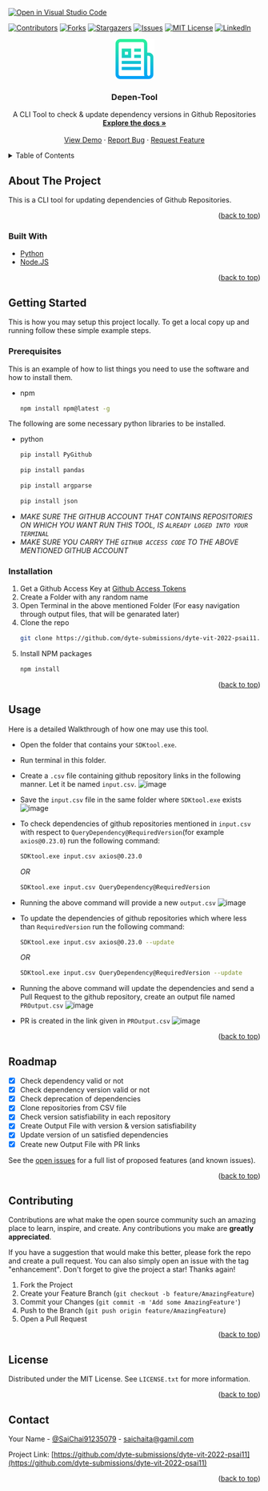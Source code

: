 [![Open in Visual Studio Code](https://classroom.github.com/assets/open-in-vscode-c66648af7eb3fe8bc4f294546bfd86ef473780cde1dea487d3c4ff354943c9ae.svg)](https://classroom.github.com/online_ide?assignment_repo_id=7956984&assignment_repo_type=AssignmentRepo)
<div id="top"></div>
<!--
*** Thanks for checking out the Best-README-Template. If you have a suggestion
*** that would make this better, please fork the repo and create a pull request
*** or simply open an issue with the tag "enhancement".
*** Don't forget to give the project a star!
*** Thanks again! Now go create something AMAZING! :D
-->



<!-- PROJECT SHIELDS -->
<!--
*** I'm using markdown "reference style" links for readability.
*** Reference links are enclosed in brackets [ ] instead of parentheses ( ).
*** See the bottom of this document for the declaration of the reference variables
*** for contributors-url, forks-url, etc. This is an optional, concise syntax you may use.
*** https://www.markdownguide.org/basic-syntax/#reference-style-links
-->
[![Contributors][contributors-shield]][contributors-url]
[![Forks][forks-shield]][forks-url]
[![Stargazers][stars-shield]][stars-url]
[![Issues][issues-shield]][issues-url]
[![MIT License][license-shield]][license-url]
[![LinkedIn][linkedin-shield]][linkedin-url]



<!-- PROJECT LOGO -->
<div align="center">
  <a href="https://github.com/github_username/repo_name">
    <img src="images/logo.png" alt="Logo" width="80" height="80">
  </a>

<h3 align="center">Depen-Tool</h3>

  <p align="center">
    A CLI Tool to check & update dependency versions in Github Repositories
    <br />
    <a href="https://github.com/dyte-submissions/dyte-vit-2022-psai11"><strong>Explore the docs »</strong></a>
    <br />
    <br />
    <a href="https://github.com/dyte-submissions/dyte-vit-2022-psai11">View Demo</a>
    ·
    <a href="https://github.com/dyte-submissions/dyte-vit-2022-psai11/issues">Report Bug</a>
    ·
    <a href="https://github.com/dyte-submissions/dyte-vit-2022-psai11/issues">Request Feature</a>
  </p>
</div>



<!-- TABLE OF CONTENTS -->
<details>
  <summary>Table of Contents</summary>
  <ol>
    <li>
      <a href="#about-the-project">About The Project</a>
      <ul>
        <li><a href="#built-with">Built With</a></li>
      </ul>
    </li>
    <li>
      <a href="#getting-started">Getting Started</a>
      <ul>
        <li><a href="#prerequisites">Prerequisites</a></li>
        <li><a href="#installation">Installation</a></li>
      </ul>
    </li>
    <li><a href="#usage">Usage</a></li>
    <li><a href="#roadmap">Roadmap</a></li>
    <li><a href="#contributing">Contributing</a></li>
    <li><a href="#license">License</a></li>
    <li><a href="#contact">Contact</a></li>
<!--     <li><a href="#acknowledgments">Acknowledgments</a></li> -->
  </ol>
</details>



<!-- ABOUT THE PROJECT -->
## About The Project

<!-- [![Product Name Screen Shot][product-screenshot]](https://example.com) -->

This is a CLI tool for updating dependencies of Github Repositories.

<p align="right">(<a href="#top">back to top</a>)</p>



### Built With

<!-- * [Next.js](https://nextjs.org/) -->
<!-- * [React.js](https://reactjs.org/) -->
<!-- * [Vue.js](https://vuejs.org/) -->
<!-- * [Angular](https://angular.io/) -->
<!-- * [Svelte](https://svelte.dev/)
* [Laravel](https://laravel.com)
* [Bootstrap](https://getbootstrap.com)
* [JQuery](https://jquery.com) -->
* [Python](https://www.python.org/)
* [Node.JS](https://nodejs.org/en/)

<p align="right">(<a href="#top">back to top</a>)</p>



<!-- GETTING STARTED -->
## Getting Started

This is how you may setup this project locally.
To get a local copy up and running follow these simple example steps.

### Prerequisites

This is an example of how to list things you need to use the software and how to install them.
* npm
  ```sh
  npm install npm@latest -g
  ```
The following are some necessary python libraries to be installed.
* python
  ```sh
  pip install PyGithub
  ```
  ```sh
  pip install pandas
  ```
  ```sh
  pip install argparse
  ```
  ```sh
  pip install json
  ```
 * _MAKE SURE THE GITHUB ACCOUNT THAT CONTAINS REPOSITORIES ON WHICH YOU WANT RUN THIS TOOL, IS `ALREADY LOGED INTO YOUR TERMINAL`_
 * _MAKE SURE YOU CARRY THE `GITHUB ACCESS CODE` TO THE ABOVE MENTIONED GITHUB ACCOUNT_
  

### Installation

1. Get a Github Access Key at [Github Access Tokens](https://github.com/settings/tokens)
2. Create a Folder with any random name
3. Open Terminal in the above mentioned Folder (For easy navigation through output files, that will be genarated later)
4. Clone the repo
   ```sh
   git clone https://github.com/dyte-submissions/dyte-vit-2022-psai11.git
   ```
5. Install NPM packages
   ```sh
   npm install
   ```
<!-- 4. Enter your API in `config.js`
   ```js
   const API_KEY = 'ENTER YOUR API';
   ```
 -->
<p align="right">(<a href="#top">back to top</a>)</p>



<!-- USAGE EXAMPLES -->
## Usage

Here is a detailed Walkthrough of how one may use this tool.<br>
* Open the folder that contains your `SDKtool.exe`.
* Run terminal in this folder.
* Create a `.csv` file containing github repository links in the following manner. Let it be named `input.csv`.
![image](https://user-images.githubusercontent.com/61933732/171466662-cd9f33b2-ffcc-412f-9530-18c461f024b6.png)
* Save the `input.csv` file in the same folder where `SDKtool.exe` exists
![image](https://user-images.githubusercontent.com/61933732/171467074-0bf290c9-9206-49e3-90cd-d5963ca321ae.png)
* To check dependencies of github repositories mentioned in `input.csv` with respect to `QueryDependency@RequiredVersion`(for example `axios@0.23.0`) run the following command:
  ```sh
  SDKtool.exe input.csv axios@0.23.0
  ```
  _OR_
  ```sh
  SDKtool.exe input.csv QueryDependency@RequiredVersion
  ```
* Running the above command will provide a new `output.csv`
![image](https://user-images.githubusercontent.com/61933732/171467595-fcf9c294-65db-430a-b41a-ba6ad6481915.png)
* To update the dependencies of github repositories which where less than `RequiredVersion` run the following command:
  ```sh
  SDKtool.exe input.csv axios@0.23.0 --update
  ```
  _OR_
  ```sh
  SDKtool.exe input.csv QueryDependency@RequiredVersion --update
  ```
* Running the above command will update the dependencies and send a Pull Request to the github repository, create an output file named `PROutput.csv`
![image](https://user-images.githubusercontent.com/61933732/171468974-f4c66cae-8d37-4ad8-ad53-18434282eed4.png)

* PR is created in the link given in `PROutput.csv`
![image](https://user-images.githubusercontent.com/61933732/171470644-2b2bc7ba-ca74-42b1-9907-1ae6f59cfccf.png)

<!-- _For more examples, please refer to the [Documentation](https://example.com)_ -->

<p align="right">(<a href="#top">back to top</a>)</p>



<!-- ROADMAP -->
## Roadmap

- [x] Check dependency valid or not
- [x] Check dependency version valid or not
- [x] Check deprecation of dependencies
- [x] Clone repositories from CSV file
- [x] Check version satisfiability in each repository
- [x] Create Output File with version & version satisfiability 
- [x] Update version of un satisfied dependencies
- [x] Create new Output File with PR links 

See the [open issues](https://github.com/dyte-submissions/dyte-vit-2022-psai11/issues) for a full list of proposed features (and known issues).

<p align="right">(<a href="#top">back to top</a>)</p>



<!-- CONTRIBUTING -->
## Contributing

Contributions are what make the open source community such an amazing place to learn, inspire, and create. Any contributions you make are **greatly appreciated**.

If you have a suggestion that would make this better, please fork the repo and create a pull request. You can also simply open an issue with the tag "enhancement".
Don't forget to give the project a star! Thanks again!

1. Fork the Project
2. Create your Feature Branch (`git checkout -b feature/AmazingFeature`)
3. Commit your Changes (`git commit -m 'Add some AmazingFeature'`)
4. Push to the Branch (`git push origin feature/AmazingFeature`)
5. Open a Pull Request

<p align="right">(<a href="#top">back to top</a>)</p>



<!-- LICENSE -->
## License

Distributed under the MIT License. See `LICENSE.txt` for more information.

<p align="right">(<a href="#top">back to top</a>)</p>



<!-- CONTACT -->
## Contact

Your Name - [@SaiChai91235079](https://twitter.com/SaiChai91235079) - saichaita@gamil.com

Project Link: [https://github.com/dyte-submissions/dyte-vit-2022-psai11](https://github.com/dyte-submissions/dyte-vit-2022-psai11)

<p align="right">(<a href="#top">back to top</a>)</p>



<!-- ACKNOWLEDGMENTS -->
<!-- ## Acknowledgments -->

<!-- * []() -->
<!-- * []() -->
<!-- * []() -->

<!-- <p align="right">(<a href="#top">back to top</a>)</p> -->



<!-- MARKDOWN LINKS & IMAGES -->
<!-- https://www.markdownguide.org/basic-syntax/#reference-style-links -->
[contributors-shield]: https://img.shields.io/github/contributors/github_username/repo_name.svg?style=for-the-badge
[contributors-url]: https://github.com/github_username/repo_name/graphs/contributors
[forks-shield]: https://img.shields.io/github/forks/github_username/repo_name.svg?style=for-the-badge
[forks-url]: https://github.com/github_username/repo_name/network/members
[stars-shield]: https://img.shields.io/github/stars/github_username/repo_name.svg?style=for-the-badge
[stars-url]: https://github.com/github_username/repo_name/stargazers
[issues-shield]: https://img.shields.io/github/issues/github_username/repo_name.svg?style=for-the-badge
[issues-url]: https://github.com/github_username/repo_name/issues
[license-shield]: https://img.shields.io/github/license/github_username/repo_name.svg?style=for-the-badge
[license-url]: https://github.com/github_username/repo_name/blob/master/LICENSE.txt
[linkedin-shield]: https://img.shields.io/badge/-LinkedIn-black.svg?style=for-the-badge&logo=linkedin&colorB=555
[linkedin-url]: https://linkedin.com/in/linkedin_username
[product-screenshot]: images/screenshot.png
